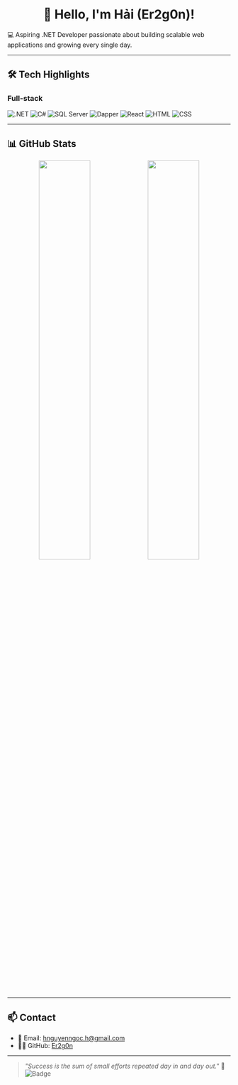 <h1 align="center">👋 Hello, I'm Hải (Er2g0n)!</h1>

💻 Aspiring .NET Developer passionate about building scalable web applications and growing every single day.

---

## 🛠️ Tech Highlights

### Full-stack
![.NET](https://img.shields.io/badge/-NET-512BD4?style=flat&logo=dotnet&logoColor=white)
![C#](https://img.shields.io/badge/-CSharp-239120?style=flat&logo=csharp&logoColor=white)
![SQL Server](https://img.shields.io/badge/-SQL--Server-CC2927?style=flat&logo=microsoftsqlserver&logoColor=white)
![Dapper](https://img.shields.io/badge/-Dapper-0085CA?style=flat&logo=data:image/svg+xml;base64,PHN2ZyBmaWxsPSIjZmZmIiB2aWV3Qm94PSIwIDAgMTYwIDQwIiB4bWxucz0iaHR0cDovL3d3dy53My5vcmcvMjAwMC9zdmciPjxwYXRoIGQ9Ik0wIDBoMTYwdjQwSDB6Ii8+PC9zdmc+)
![React](https://img.shields.io/badge/-React-61DAFB?style=flat&logo=react&logoColor=black)
![HTML](https://img.shields.io/badge/-HTML5-E34F26?style=flat&logo=html5&logoColor=white)
![CSS](https://img.shields.io/badge/-CSS3-1572B6?style=flat&logo=css3&logoColor=white)

---

## 📊 GitHub Stats

<div align="center">
  <img src="https://github-readme-stats.vercel.app/api?username=Er2g0n&show_icons=true&theme=radical" width="48%" />
  <img src="https://github-readme-stats.vercel.app/api/top-langs/?username=Er2g0n&layout=compact&theme=radical" width="48%" />
</div>

---

## 📫 Contact

- 📧 Email: [hnguyenngoc.h@gmail.com](mailto:hnguyenngoc.h@gmail.com)
- 🧑‍💻 GitHub: [Er2g0n](https://github.com/Er2g0n)

---

> *"Success is the sum of small efforts repeated day in and day out."* 💭
![Badge](https://img.shields.io/badge/-GitHub%20Profile%20Ready-brightgreen?style=flat)
